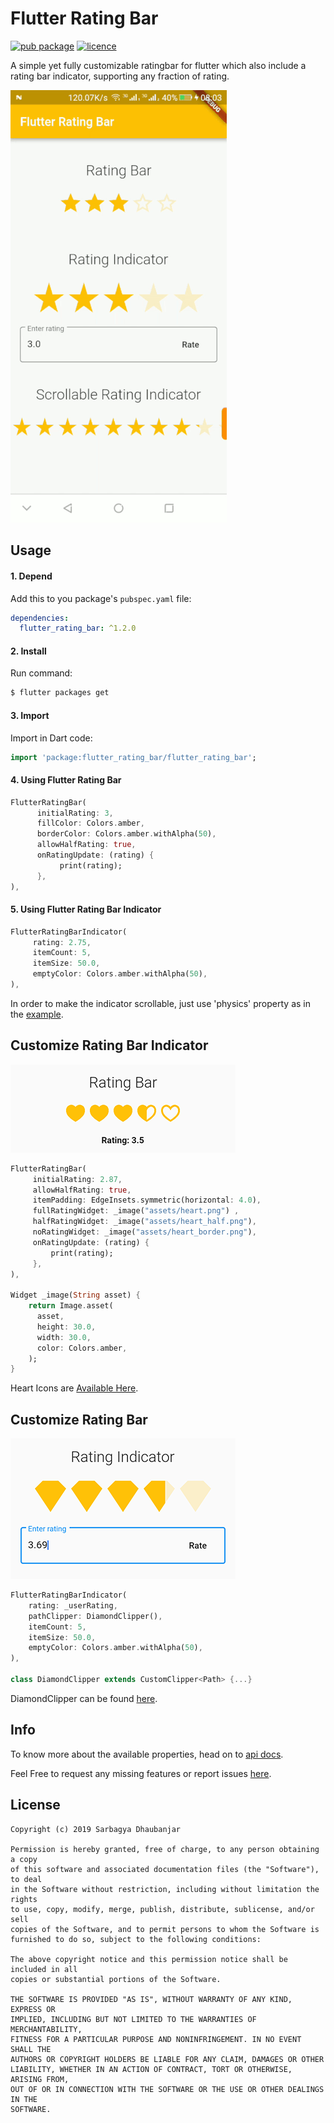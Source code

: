 # Flutter Rating Bar

[![pub package](https://img.shields.io/badge/pub-v1.2.0-green.svg)](https://pub.dartlang.org/packages/flutter_rating_bar)  [![licence](https://img.shields.io/badge/Licence-MIT-orange.svg)](https://github.com/sarbagyastha/flutter_rating_bar/blob/master/LICENSE)

A simple yet fully customizable ratingbar for flutter which also include a rating bar indicator, supporting any fraction of rating.

![DEMO](rating_demo.gif) 

## Usage

#### 1\. Depend

Add this to you package's `pubspec.yaml` file:

```yaml
dependencies:
  flutter_rating_bar: ^1.2.0
```

#### 2\. Install

Run command:

```bash
$ flutter packages get
```

#### 3\. Import

Import in Dart code:

```dart
import 'package:flutter_rating_bar/flutter_rating_bar';
```

#### 4\. Using Flutter Rating Bar

```dart
FlutterRatingBar(
      initialRating: 3,
      fillColor: Colors.amber,
      borderColor: Colors.amber.withAlpha(50),
      allowHalfRating: true,
      onRatingUpdate: (rating) {
           print(rating);
      },
),
```

#### 5\. Using Flutter Rating Bar Indicator

```dart
FlutterRatingBarIndicator(
     rating: 2.75,
     itemCount: 5,
     itemSize: 50.0,
     emptyColor: Colors.amber.withAlpha(50),
),
```

In order to make the indicator scrollable, just use 'physics' property as in the [example](https://github.com/sarbagyastha/flutter_rating_bar/blob/master/example/lib/main.dart).


## Customize Rating Bar Indicator
![CUSTOM_DEMO](heart_rating.png) 

```dart
FlutterRatingBar(
     initialRating: 2.87,
     allowHalfRating: true,
     itemPadding: EdgeInsets.symmetric(horizontal: 4.0),
     fullRatingWidget: _image("assets/heart.png") ,
     halfRatingWidget: _image("assets/heart_half.png"),
     noRatingWidget: _image("assets/heart_border.png"),
     onRatingUpdate: (rating) {
         print(rating);
     },
),

Widget _image(String asset) {
    return Image.asset(
      asset,
      height: 30.0,
      width: 30.0,
      color: Colors.amber,
    );
}
```

Heart Icons are [Available Here](https://github.com/sarbagyastha/flutter_rating_bar/tree/master/example/assets).


## Customize Rating Bar
![CUSTOM_DEMO](diamond_rating.png) 

```dart
FlutterRatingBarIndicator(
    rating: _userRating,
    pathClipper: DiamondClipper(),
    itemCount: 5,
    itemSize: 50.0,
    emptyColor: Colors.amber.withAlpha(50),
),

class DiamondClipper extends CustomClipper<Path> {...}
```

DiamondClipper can be found [here](https://github.com/sarbagyastha/flutter_rating_bar/blob/49711b850853bc4ab703be6f6cd0d4097ac4071d/example/lib/main.dart#L185).

## Info
To know more about the available properties, head on to [api docs](https://pub.dartlang.org/documentation/flutter_rating_bar/latest/flutter_rating_bar/flutter_rating_bar-library.html).

Feel Free to request any missing features or report issues [here](https://github.com/sarbagyastha/flutter_rating_bar/issues).

## License

```
Copyright (c) 2019 Sarbagya Dhaubanjar

Permission is hereby granted, free of charge, to any person obtaining a copy
of this software and associated documentation files (the "Software"), to deal
in the Software without restriction, including without limitation the rights
to use, copy, modify, merge, publish, distribute, sublicense, and/or sell
copies of the Software, and to permit persons to whom the Software is
furnished to do so, subject to the following conditions:

The above copyright notice and this permission notice shall be included in all
copies or substantial portions of the Software.

THE SOFTWARE IS PROVIDED "AS IS", WITHOUT WARRANTY OF ANY KIND, EXPRESS OR
IMPLIED, INCLUDING BUT NOT LIMITED TO THE WARRANTIES OF MERCHANTABILITY,
FITNESS FOR A PARTICULAR PURPOSE AND NONINFRINGEMENT. IN NO EVENT SHALL THE
AUTHORS OR COPYRIGHT HOLDERS BE LIABLE FOR ANY CLAIM, DAMAGES OR OTHER
LIABILITY, WHETHER IN AN ACTION OF CONTRACT, TORT OR OTHERWISE, ARISING FROM,
OUT OF OR IN CONNECTION WITH THE SOFTWARE OR THE USE OR OTHER DEALINGS IN THE
SOFTWARE.
```

